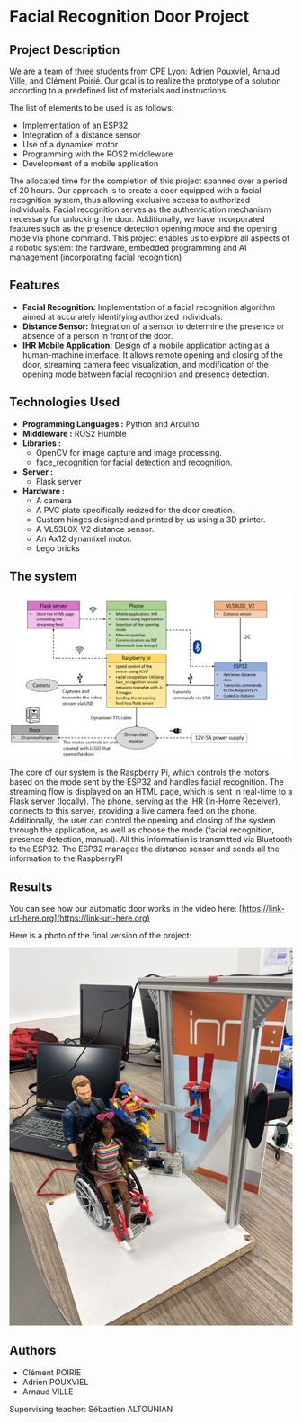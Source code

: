 # Facial Recognition Door Project

## Project Description

We are a team of three students from CPE Lyon: Adrien Pouxviel, Arnaud Ville, and Clément Poirié. Our goal is to realize the prototype of a solution according to a predefined list of materials and instructions.

The list of elements to be used is as follows:

- Implementation of an ESP32
- Integration of a distance sensor
- Use of a dynamixel motor
- Programming with the ROS2 middleware
- Development of a mobile application

The allocated time for the completion of this project spanned over a period of 20 hours. Our approach is to create a door equipped with a facial recognition system, thus allowing exclusive access to authorized individuals. Facial recognition serves as the authentication mechanism necessary for unlocking the door. Additionally, we have incorporated features such as the presence detection opening mode and the opening mode via phone command.
This project enables us to explore all aspects of a robotic system: the hardware, embedded programming and AI management (incorporating facial recognition)

## Features

- **Facial Recognition:** Implementation of a facial recognition algorithm aimed at accurately identifying authorized individuals.
- **Distance Sensor:** Integration of a sensor to determine the presence or absence of a person in front of the door.
- **IHR Mobile Application:** Design of a mobile application acting as a human-machine interface. It allows remote opening and closing of the door, streaming camera feed visualization, and modification of the opening mode between facial recognition and presence detection.

## Technologies Used

- **Programming Languages :** Python and Arduino
- **Middleware :** ROS2 Humble
- **Libraries :**
    - OpenCV for image capture and image processing.
    - face_recognition for facial detection and recognition.
- **Server :**
    - Flask server
- **Hardware :**
    - A camera
    - A PVC plate specifically resized for the door creation.
    - Custom hinges designed and printed by us using a 3D printer.
    - A VL53L0X-V2 distance sensor.
    - An Ax12 dynamixel motor.
    - Lego bricks


## The system
![Schema](images/system_schematic.png)

The core of our system is the Raspberry Pi, which controls the motors based on the mode sent by the ESP32 and handles facial recognition. The streaming flow is displayed on an HTML page, which is sent in real-time to a Flask server (locally). The phone, serving as the IHR (In-Home Receiver), connects to this server, providing a live camera feed on the phone. Additionally, the user can control the opening and closing of the system through the application, as well as choose the mode (facial recognition, presence detection, manual). All this information is transmitted via Bluetooth to the ESP32. The ESP32 manages the distance sensor and sends all the information to the RaspberryPI

## Results

You can see how our automatic door works in the video here: [https://link-url-here.org](https://link-url-here.org)

Here is a photo of the final version of the project:

![Final version](images/final_version.JPG)


## Authors

- Clément POIRIE
- Adrien POUXVIEL
- Arnaud VILLE

Supervising teacher: Sébastien ALTOUNIAN